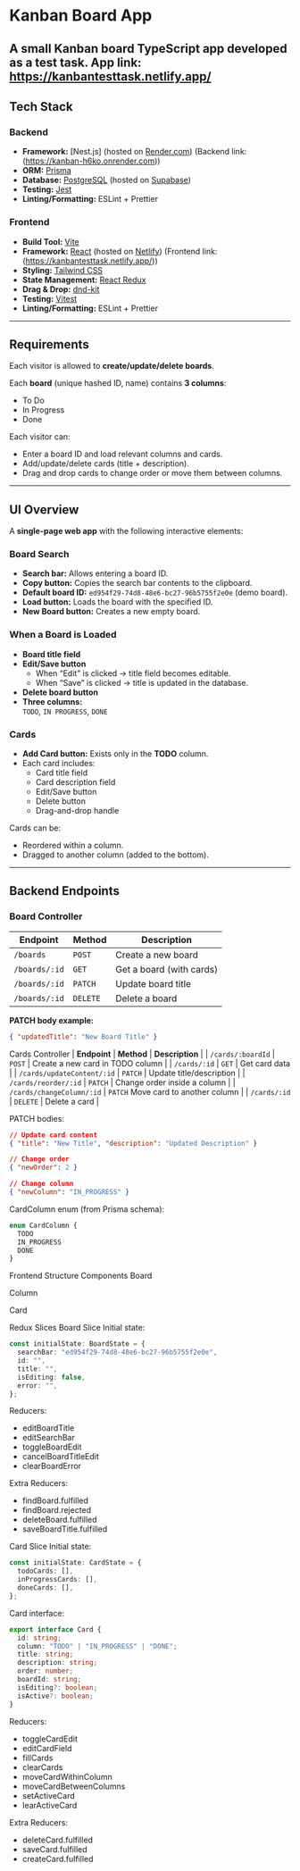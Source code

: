 # Kanban Board App

A small **Kanban board** TypeScript app developed as a **test task**.
App link: https://kanbantesttask.netlify.app/
---

## Tech Stack

### Backend
- **Framework:** [Nest.js] (hosted on [Render.com](https://render.com)) (Backend link: (https://kanban-h6ko.onrender.com))
- **ORM:** [Prisma](https://www.prisma.io/)
- **Database:** [PostgreSQL](https://www.postgresql.org/) (hosted on [Supabase](https://supabase.com))
- **Testing:** [Jest](https://jestjs.io/)
- **Linting/Formatting:** ESLint + Prettier

### Frontend
- **Build Tool:** [Vite](https://vitejs.dev/)
- **Framework:** [React](https://react.dev/) (hosted on [Netlify](https://www.netlify.com)) (Frontend link: (https://kanbantesttask.netlify.app/))
- **Styling:** [Tailwind CSS](https://tailwindcss.com/)
- **State Management:** [React Redux](https://redux-toolkit.js.org/)
- **Drag & Drop:** [dnd-kit](https://dndkit.com/)
- **Testing:** [Vitest](https://vitest.dev/)
- **Linting/Formatting:** ESLint + Prettier

---

## Requirements

Each visitor is allowed to **create/update/delete boards**.

Each **board** (unique hashed ID, name) contains **3 columns**:
-  To Do  
-  In Progress  
-  Done  

Each visitor can:
- Enter a board ID and load relevant columns and cards.  
- Add/update/delete cards (title + description).  
- Drag and drop cards to change order or move them between columns.

---

## UI Overview

A **single-page web app** with the following interactive elements:

### Board Search
- **Search bar:** Allows entering a board ID.  
- **Copy button:** Copies the search bar contents to the clipboard.  
- **Default board ID:** `ed954f29-74d8-48e6-bc27-96b5755f2e0e` (demo board).  
- **Load button:** Loads the board with the specified ID.  
- **New Board button:** Creates a new empty board.  

### When a Board is Loaded
- **Board title field**
- **Edit/Save button**
  - When “Edit” is clicked → title field becomes editable.
  - When “Save” is clicked → title is updated in the database.
- **Delete board button**
- **Three columns:**  
  `TODO`, `IN PROGRESS`, `DONE`

### Cards
- **Add Card button:** Exists only in the **TODO** column.
- Each card includes:
  - Card title field
  - Card description field
  - Edit/Save button
  - Delete button
  - Drag-and-drop handle

Cards can be:
- Reordered within a column.
- Dragged to another column (added to the bottom).

---

## Backend Endpoints

### Board Controller

| Endpoint | Method | Description |
|-----------|--------|-------------|
| `/boards` | `POST` | Create a new board |
| `/boards/:id` | `GET` | Get a board (with cards) |
| `/boards/:id` | `PATCH` | Update board title |
| `/boards/:id` | `DELETE` | Delete a board |

**PATCH body example:**
```json
{ "updatedTitle": "New Board Title" }
```
Cards Controller
| **Endpoint**	| **Method** |	**Description** |
| `/cards/:boardId` |	`POST` |	Create a new card in TODO column |
| `/cards/:id` |	`GET` |	Get card data |
| `/cards/updateContent/:id` |	`PATCH` |	Update title/description |
| `/cards/reorder/:id` |	`PATCH` |	Change order inside a column |
| `/cards/changeColumn/:id` | `PATCH`	Move card to another column |
| `/cards/:id`	| `DELETE` | Delete a card |

PATCH bodies:

```json Copy code
// Update card content
{ "title": "New Title", "description": "Updated Description" }
```
```json Copy code
// Change order
{ "newOrder": 2 }
```
```json Copy code
// Change column
{ "newColumn": "IN_PROGRESS" }
```
CardColumn enum (from Prisma schema):
```ts Copy code
enum CardColumn {
  TODO
  IN_PROGRESS
  DONE
}
```
Frontend Structure
Components
Board

Column

Card

Redux Slices
Board Slice
Initial state:

```ts Copy code
const initialState: BoardState = {
  searchBar: "ed954f29-74d8-48e6-bc27-96b5755f2e0e",
  id: "",
  title: "",
  isEditing: false,
  error: "",
};
```
Reducers:
- editBoardTitle
- editSearchBar
- toggleBoardEdit
- cancelBoardTitleEdit
- clearBoardError

Extra Reducers:
- findBoard.fulfilled
- findBoard.rejected
- deleteBoard.fulfilled
- saveBoardTitle.fulfilled

Card Slice
Initial state:

```ts Copy code
const initialState: CardState = {
  todoCards: [],
  inProgressCards: [],
  doneCards: [],
};
```
Card interface:

```ts Copy code
export interface Card {
  id: string;
  column: "TODO" | "IN_PROGRESS" | "DONE";
  title: string;
  description: string;
  order: number;
  boardId: string;
  isEditing?: boolean;
  isActive?: boolean;
}
```
Reducers:
- toggleCardEdit
- editCardField
- fillCards
- clearCards
- moveCardWithinColumn
- moveCardBetweenColumns
- setActiveCard
- learActiveCard

Extra Reducers:
- deleteCard.fulfilled
- saveCard.fulfilled
- createCard.fulfilled
